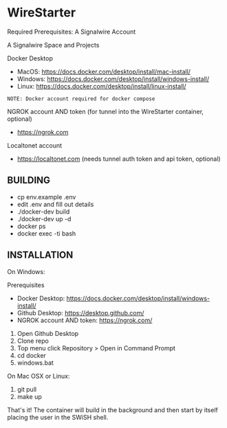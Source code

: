 # WireStarter

Required Prerequisites:
A Signalwire Account

A Signalwire Space and Projects

Docker Desktop
 - MacOS:   https://docs.docker.com/desktop/install/mac-install/
 - Windows: https://docs.docker.com/desktop/install/windows-install/
 - Linux:   https://docs.docker.com/desktop/install/linux-install/

 `NOTE: Docker account required for docker compose`

NGROK account AND token (for tunnel into the WireStarter container, optional)
 - https://ngrok.com
 
Localtonet account
 - https://localtonet.com (needs tunnel auth token and api token, optional)

## BUILDING ##
* cp env.example .env
* edit .env and fill out details
* ./docker-dev build
* ./docker-dev up -d
* docker ps
* docker exec -ti <id> bash

## INSTALLATION ##
On Windows:

Prerequisites

* Docker Desktop: https://docs.docker.com/desktop/install/windows-install/
* Github Desktop: https://desktop.github.com/
* NGROK account AND token: https://ngrok.com/
  
1. Open Github Desktop
2. Clone repo
3. Top menu click Repository > Open in Command Prompt
4. cd docker
5. windows.bat

On Mac OSX or Linux:
 1.  git pull
 2.  make up

That's it!  The container will build in the background and then start by itself placing the user in the SWiSH 
shell.
